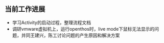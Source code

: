 ## 当前工作进展
- 学习Activity的启动过程，整理流程文档
- 调研vmware虚拟机上，运行openthos时，live mode下鼠标无法显示的问题，并同王建兴，陈工讨论问题的产生原因和解决方案
